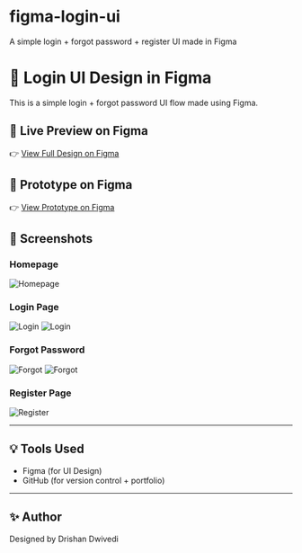 # figma-login-ui
A simple login + forgot password + register UI made in Figma
# 🔐 Login UI Design in Figma

This is a simple login + forgot password UI flow made using Figma.

## 🔗 Live Preview on Figma

👉 [View Full Design on Figma](https://www.figma.com/design/WWFS6Msxl800ohCG5frIzb/Login?node-id=0-101&t=yy6Xg6BTDitzY52K-1)
## 🔗 Prototype on Figma
👉 [View Prototype on Figma](https://www.figma.com/proto/WWFS6Msxl800ohCG5frIzb/Login?node-id=0-20&t=yy6Xg6BTDitzY52K-1)

## 📸 Screenshots

### Homepage
![Homepage](Screens/Homepage.png)

### Login Page
![Login](Screens/Login_page.png)
![Login](Screens/Login_page2.png)

### Forgot Password
![Forgot](Screens/forgot_page.png)
![Forgot](Screens/forgot_page2.png)

### Register Page
![Register](Screens/Register_page.png)

---

## 💡 Tools Used

- Figma (for UI Design)
- GitHub (for version control + portfolio)

---

## ✨ Author

Designed by Drishan Dwivedi
